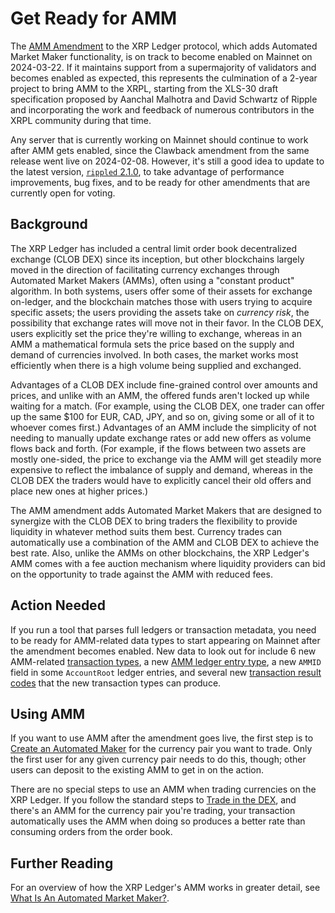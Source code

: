 # Get Ready for AMM

The [AMM Amendment](/resources/known-amendments#amm) to the XRP Ledger protocol, which adds Automated Market Maker functionality, is on track to become enabled on Mainnet on 2024-03-22. If it maintains support from a supermajority of validators and becomes enabled as expected, this represents the culmination of a 2-year project to bring AMM to the XRPL, starting from the XLS-30 draft specification proposed by Aanchal Malhotra and David Schwartz of Ripple and incorporating the work and feedback of numerous contributors in the XRPL community during that time.

Any server that is currently working on Mainnet should continue to work after AMM gets enabled, since the Clawback amendment from the same release went live on 2024-02-08. However, it's still a good idea to update to the latest version, [`rippled` 2.1.0](./rippled-2.1.0.md), to take advantage of performance improvements, bug fixes, and to be ready for other amendments that are currently open for voting.

<!-- BREAK -->

## Background

The XRP Ledger has included a central limit order book decentralized exchange (CLOB DEX) since its inception, but other blockchains largely moved in the direction of facilitating currency exchanges through Automated Market Makers (AMMs), often using a "constant product" algorithm. In both systems, users offer some of their assets for exchange on-ledger, and the blockchain matches those with users trying to acquire specific assets; the users providing the assets take on _currency risk_, the possibility that exchange rates will move not in their favor. In the CLOB DEX, users explicitly set the price they're willing to exchange, whereas in an AMM a mathematical formula sets the price based on the supply and demand of currencies involved. In both cases, the market works most efficiently when there is a high volume being supplied and exchanged.

Advantages of a CLOB DEX include fine-grained control over amounts and prices, and unlike with an AMM, the offered funds aren't locked up while waiting for a match. (For example, using the CLOB DEX, one trader can offer up the same $100 for EUR, CAD, JPY, and so on, giving some or all of it to whoever comes first.) Advantages of an AMM include the simplicity of not needing to manually update exchange rates or add new offers as volume flows back and forth. (For example, if the flows between two assets are mostly one-sided, the price to exchange via the AMM will get steadily more expensive to reflect the imbalance of supply and demand, whereas in the CLOB DEX the traders would have to explicitly cancel their old offers and place new ones at higher prices.)

The AMM amendment adds Automated Market Makers that are designed to synergize with the CLOB DEX to bring traders the flexibility to provide liquidity in whatever method suits them best. Currency trades can automatically use a combination of the AMM and CLOB DEX to achieve the best rate. Also, unlike the AMMs on other blockchains, the XRP Ledger's AMM comes with a fee auction mechanism where liquidity providers can bid on the opportunity to trade against the AMM with reduced fees.

## Action Needed

If you run a tool that parses full ledgers or transaction metadata, you need to be ready for AMM-related data types to start appearing on Mainnet after the amendment becomes enabled. New data to look out for include 6 new AMM-related [transaction types](../../docs/references/protocol/transactions/types/index.md), a new [AMM ledger entry type](../../docs/references/protocol/ledger-data/ledger-entry-types/amm.md), a new `AMMID` field in some `AccountRoot` ledger entries, and several new [transaction result codes](../../docs/references/protocol/transactions/transaction-results/index.md) that the new transaction types can produce.

## Using AMM

If you want to use AMM after the amendment goes live, the first step is to [Create an Automated Maker](../../docs/tutorials/how-tos/use-tokens/create-an-automated-market-maker.md) for the currency pair you want to trade. Only the first user for any given currency pair needs to do this, though; other users can deposit to the existing AMM to get in on the action.

There are no special steps to use an AMM when trading currencies on the XRP Ledger. If you follow the standard steps to [Trade in the DEX](../../docs/tutorials/how-tos/use-tokens/trade-in-the-decentralized-exchange.md), and there's an AMM for the currency pair you're trading, your transaction automatically uses the AMM when doing so produces a better rate than consuming orders from the order book.

## Further Reading

For an overview of how the XRP Ledger's AMM works in greater detail, see [What Is An Automated Market Maker?](../../docs/concepts/tokens/decentralized-exchange/automated-market-makers.md).
